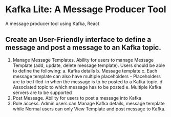 # Kafka Lite: A Message Producer Tool
A message producer tool using Kafka, React

## Create an User-Friendly interface to define a message and post a message to an Kafka topic.
1. Manage Message Templates. Ability for users to manage Message Template (add, update, delete message template). Users should
be able to define the following:
a. Kafka details
b. Message template
c. Each message template can also have multiple placeholders - Placeholders are to be filled-in when the message is to be posted to a
Kafka topic.
d. Associated topic to which message has to be posted
e. Multiple Kafka servers are to be supported
2. Post Message. Ability for users to post a message into Kafka
3. Role access. Admin users can Manage Kafka details, message template while Normal users can only View Template and post
message to Kafka.
